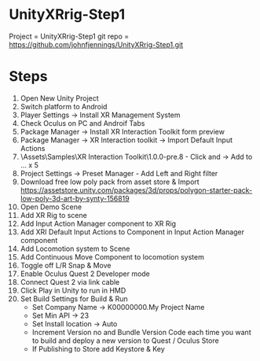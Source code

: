 # UnityXRrig-Step1

Project = UnityXRrig-Step1 
git repo = https://github.com/johnfjennings/UnityXRrig-Step1.git

# Steps

1. Open New Unity Project
2. Switch platform to Android
3. Player Settings -> Install XR Management System
4. Check Oculus on PC and Androif Tabs
5. Package Manager -> Install XR Interaction Toolkit  form preview 
6. Package Manager -> XR Interaction toolkit -> Import Default Input Actions 
7. \Assets\Samples\XR Interaction Toolkit\1.0.0-pre.8 - Click and -> Add to ... x 5
8. Project Settings -> Preset Manager - Add Left and Right filter
9. Download free low poly pack from asset store & Import https://assetstore.unity.com/packages/3d/props/polygon-starter-pack-low-poly-3d-art-by-synty-156819
10. Open Demo Scene
11. Add XR Rig to scene
12. Add Input Action Manager component to XR Rig
13. Add XRI Default Input Actions to Component in  Input Action Manager component
14. Add Locomotion system to Scene
15. Add Continuous Move Component to locomotion system
16. Toggle off L/R Snap & Move 
17. Enable  Oculus Quest 2 Developer mode
18. Connect Quest 2 via link cable
19. Click Play in Unity to run in HMD
20. Set Build Settings for Build & Run
    * Set Company Name -> K00000000.My Project Name
    * Set Min API -> 23
    * Set Install location -> Auto
    * Increment Version no and Bundle Version Code each time you want to build and deploy a new version to Quest / Oculus Store
    * If Publishing to Store add Keystore & Key 




